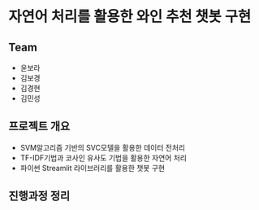 # 자연어 처리를 활용한 와인 추천 챗봇 구현

## Team
 - 윤보라
 - 김보경
 - 김경현
 - 김민성

## 프로젝트 개요
 - SVM알고리즘 기반의 SVC모델을 활용한 데이터 전처리
 - TF-IDF기법과 코사인 유사도 기법을 활용한 자연어 처리
 - 파이썬 Streamlit 라이브러리를 활용한 챗봇 구현

## 진행과정 정리
